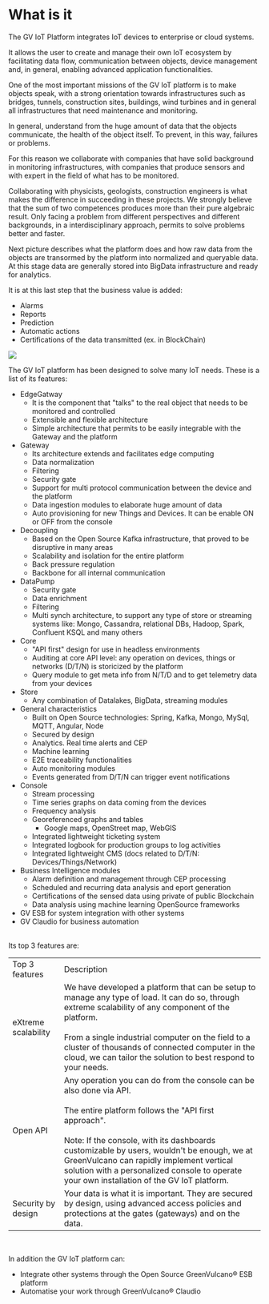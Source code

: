 # What is it 

The GV IoT Platform integrates IoT devices to enterprise or cloud systems.

It allows the user to create and manage their own IoT ecosystem by facilitating
data flow, communication between objects, device management and, in general,
enabling advanced application functionalities.

One of the most important missions of the GV IoT platform is to make objects speak, with a strong orientation towards infrastructures such as bridges, tunnels, construction sites, buildings, wind turbines and in general all infrastructures that need maintenance and monitoring.

In general, understand from the huge amount of data that the objects communicate, the health of the object itself. To prevent, in this way, failures or problems.

For this reason we collaborate with companies that have solid background in monitoring infrastructures, with companies that produce sensors and with expert in the field of what has to be monitored.

Collaborating with physicists, geologists, construction engineers is what makes the difference in succeeding in these projects. We strongly believe that the sum of two competences produces more than their pure algebraic result. Only facing a problem from different perspectives and different backgrounds, in a interdisciplinary approach, permits to solve problems better and faster. 

Next picture describes what the platform does and how raw data from the objects are transormed by the platform into normalized and queryable data.
At this stage data are generally stored into BigData infrastructure and ready for analytics.

It is at this last step that the business value is added:

- Alarms
- Reports
- Prediction
- Automatic actions
- Certifications of the data transmitted (ex. in BlockChain)

<div>
   <img src="{{site.baseurl}}{{site.images}}/what_why_when/images/business_value.png" />
</div>

The GV IoT platform has been designed to solve many IoT needs. These is a list of its features:

* EdgeGatway
    * It is the component that "talks" to the real object that needs to be monitored and controlled
    * Extensible and flexible architecture
    * Simple architecture that permits to be easily integrable with the Gateway and the platform
* Gateway
    * Its architecture extends and facilitates edge computing
    * Data normalization
    * Filtering
    * Security gate
    * Support for multi protocol communication between the device and the platform
    * Data ingestion modules to elaborate huge amount of data
    * Auto provisioning for new Things and Devices. It can be enable ON or OFF from the console
* Decoupling
    * Based on the Open Source Kafka infrastructure, that proved to be disruptive in many areas
    * Scalability and isolation for the entire platform
    * Back pressure regulation
    * Backbone for all internal communication
* DataPump
    * Security gate
    * Data enrichment
    * Filtering
    * Multi synch architecture, to support any type of store or streaming systems like: Mongo, Cassandra, relational DBs, Hadoop, Spark, Confluent KSQL and many others
* Core
    * "API first" design for use in headless environments
    * Auditing at core API level: any operation on devices, things or networks (D/T/N) is storicized by the platform
    * Query module to get meta info from N/T/D and to get telemetry data from your devices
* Store
    * Any combination of Datalakes, BigData, streaming modules
* General characteristics
    * Built on Open Source technologies: Spring, Kafka, Mongo, MySql, MQTT, Angular, Node
    * Secured by design
    * Analytics. Real time alerts and CEP
    * Machine learning
    * E2E traceability functionalities
    * Auto monitoring modules
    * Events generated from D/T/N can trigger event notifications
* Console
    * Stream processing
    * Time series graphs on data coming from the devices
    * Frequency analysis
    * Georeferenced graphs and tables
        * Google maps, OpenStreet map, WebGIS
    * Integrated lightweight ticketing system
    * Integrated logbook for production groups to log activities
    * Integrated lightweight CMS (docs related to D/T/N: Devices/Things/Network)
* Business Intelligence modules
    * Alarm definition and management through CEP processing
    * Scheduled and recurring data analysis and eport generation
    * Certifications of the sensed data using private of public Blockchain
    * Data analysis using machine learning OpenSource frameworks
* GV ESB for system integration with other systems
* GV Claudio for business automation

<br/>
Its top 3 features are:

<table>
  <tr>
    <td>Top 3 features</td>
    <td>Description</td>
  </tr>
  <tr>
    <td>eXtreme scalability</td>
    <td>We have developed a platform that can be setup to manage any type of load. It can do so, through extreme scalability of any component of the platform.<br/><br/>From a single industrial computer on the field to a cluster of thousands of connected computer in the cloud, we can tailor the solution to best respond to your needs.</td>
  </tr>
  <tr>
    <td>Open API</td>
    <td>Any operation you can do from the console can be also done via API.<br/><br/>The entire platform follows the "API first approach".<br/><br/>Note: If the console, with its dashboards customizable by users, wouldn't be enough, we at GreenVulcano can rapidly implement vertical solution with a personalized console to operate your own installation of the GV IoT platform.</td>
  </tr>
  <tr>
    <td>Security by design</td>
    <td>Your data is what it is important. They are secured by design, using advanced access policies and protections at the gates (gateways) and on the data.</td>
  </tr>
</table>
<br/>

In addition the GV IoT platform can:
* Integrate other systems through the Open Source GreenVulcano® ESB platform
* Automatise your work through GreenVulcano® Claudio
